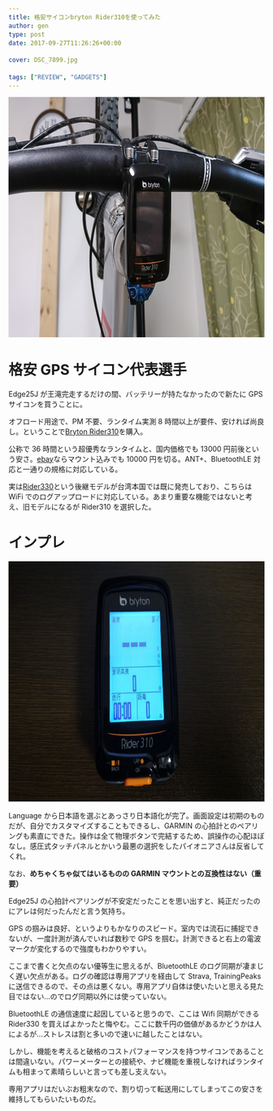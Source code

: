 ```yaml
---
title: 格安サイコンbryton Rider310を使ってみた
author: gen
type: post
date: 2017-09-27T11:26:26+00:00

cover: DSC_7899.jpg

tags: ["REVIEW", "GADGETS"]
---
```


<img class="wp-image-745 size-large alignnone" src="./DSC_7899.jpg" alt="" width="840" height="473" />

# 格安 GPS サイコン代表選手

Edge25J が王滝完走するだけの間、バッテリーが持たなかったので新たに GPS サイコンを買うことに。

オフロード用途で、PM 不要、ランタイム実測 8 時間以上が要件、安ければ尚良し。ということで[Bryton Rider310][1]を購入。

公称で 36 時間という超優秀なランタイムと、国内価格でも 13000 円前後という安さ。[ebay][2]ならマウント込みでも 10000 円を切る。ANT+、BluetoothLE 対応と一通りの規格に対応している。

実は[Rider330][3]という後継モデルが台湾本国では既に発売しており、こちらは WiFi でのログアップロードに対応している。あまり重要な機能ではないと考え、旧モデルになるが Rider310 を選択した。

# インプレ

<img class="aligncenter size-large wp-image-753" src="./P_20170927_201256.jpg" alt="" width="840" height="473" />

Language から日本語を選ぶとあっさり日本語化が完了。画面設定は初期のものだが、自分でカスタマイズすることもできるし、GARMIN の心拍計とのペアリングも素直にできた。操作は全て物理ボタンで完結するため、誤操作の心配ほぼなし。感圧式タッチパネルとかいう最悪の選択をしたパイオニアさんは反省してくれ。

なお、**めちゃくちゃ似てはいるものの GARMIN マウントとの互換性はない（重要）**

Edge25J の心拍計ペアリングが不安定だったことを思い出すと、純正だったのにアレは何だったんだと言う気持ち。

GPS の掴みは良好、というよりもかなりのスピード。室内では流石に捕捉できないが、一度計測が済んでいれば数秒で GPS を掴む。計測できると右上の電波マークが変化するので強度もわかりやすい。

ここまで書くと欠点のない優等生に思えるが、BluetoothLE のログ同期が凄まじく遅い欠点がある。ログの確認は専用アプリを経由して Strava, TrainingPeaks に送信できるので、その点は悪くない。専用アプリ自体は使いたいと思える見た目ではない…のでログ同期以外には使っていない。

BluetoothLE の通信速度に起因していると思うので、ここは Wifi 同期ができる Rider330 を買えばよかったと悔やむ。ここに数千円の価値があるかどうかは人によるが…ストレスは割と多いので速いに越したことはない。

しかし、機能を考えると破格のコストパフォーマンスを持つサイコンであることは間違いない。パワーメーターとの接続や、ナビ機能を重視しなければランタイムも相まって素晴らしいと言っても差し支えない。

専用アプリはだいぶお粗末なので、割り切って転送用にしてしまってこの安さを維持してもらいたいものだ。

<AmazonLinkBox url="http://www.amazon.co.jp/exec/obidos/ASIN/B074KXFHDW/gensobunya-22/ref=nosim/" />

[1]: http://amzn.to/2xAqcrr
[2]: https://rover.ebay.com/rover/1/711-53200-19255-0/1?icep_id=114&ipn=icep&toolid=20004&campid=5338191852&mpre=http%3A%2F%2Fwww.ebay.com%2Fitm%2FBryton-Rider-310E-GPS-Bike-Bicycle-Cycling-Computer-Extension-Mount-%2F172011670052%3Fepid%3D1249387116%26hash%3Ditem280cb1ca24%3Ag%3AfjkAAOSwTM5Yw6oj
[3]: https://rover.ebay.com/rover/1/711-53200-19255-0/1?icep_id=114&ipn=icep&toolid=20004&campid=5338191852&mpre=http%3A%2F%2Fwww.ebay.com%2Fitm%2FBryton-Rider-330E-GPS-Cycling-Computer-%2F192113222737%3Fepid%3D1888854696%26hash%3Ditem2cbad72451%3Ag%3AUIEAAOSwEzxYWBXn

